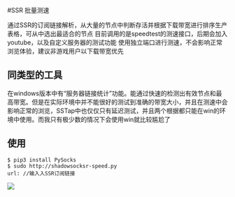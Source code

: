 #SSR 批量测速

通过SSR的订阅链接解析，从大量的节点中判断存活并根据下载带宽进行排序生产表格，可从中选出最适合的节点
目前调用的是speedtest的测速接口，后期会加入youtube，以及自定义服务器的测试功能
使用独立端口进行测速，不会影响正常浏览体验，建议非游戏用户以下载带宽优先

## 同类型的工具

在windows版本中有“服务器链接统计”功能。能通过快速的检测出有效节点和最高带宽。但是在实际环境中并不能很好的测试到准确的带宽大小，并且在测速中会影响正常的浏览，SSTap中也仅仅只有延迟测试，并且两个根据都只能在win的环境中使用。而我只有极少数的情况下会使用win就比较尴尬了

## 使用

```
$ pip3 install PySocks
$ sudo http://shadowsocksr-speed.py
url: //输入入SSR订阅链接
```

![](https://file-temp.oss-cn-beijing.aliyuncs.com/20181028001243.png)
